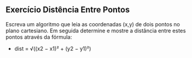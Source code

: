 ## Exercício Distência Entre Pontos
Escreva um algoritmo que leia as coordenadas (x,y) de dois pontos no plano cartesiano. Em seguida determine e mostre a distância entre estes pontos através da fórmula:

* dist = √((x2 − x1)² + (y2 − y1)²)